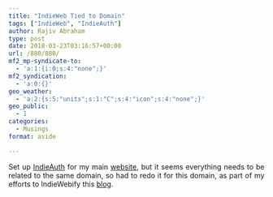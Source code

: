 ```yaml
---
title: "IndieWeb Tied to Domain"
tags: ["IndieWeb", "IndieAuth"]
author: Rajiv Abraham
type: post
date: 2018-03-23T03:16:57+00:00
url: /880/880/
mf2_mp-syndicate-to:
  - 'a:1:{i:0;s:4:"none";}'
mf2_syndication:
  - 'a:0:{}'
geo_weather:
  - 'a:2:{s:5:"units";s:1:"C";s:4:"icon";s:4:"none";}'
geo_public:
  - 1
categories:
  - Musings
format: aside

---
```

<p style="text-align: justify;">
  Set up <a href="https://indieauth.com/" target="_blank" rel="noopener">IndieAuth</a> for my main <a href="https://a.brah.am/" target="_blank" rel="noopener">website</a>, but it seems everything needs to be related to the same domain, so had to redo it for this domain, as part of my efforts to IndieWebify this <a href="https://abraham.uno/" target="_blank" rel="noopener">blog</a>.
</p>
